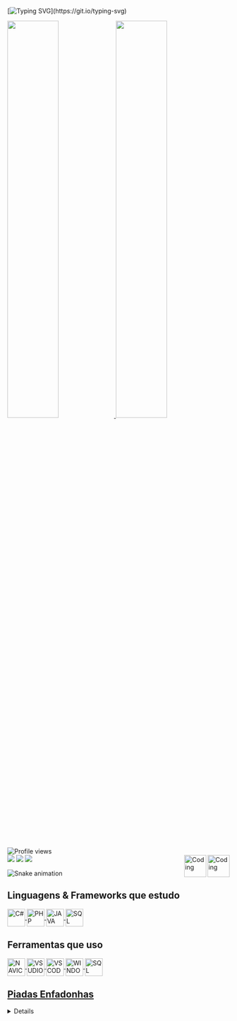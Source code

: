 [![Typing SVG](https://readme-typing-svg.herokuapp.com?font=Press+Start+2P&color=C86183&width=1200&height=80&lines=Seja+Bem+Vindo+!;Meu+nome+%C3%A9+Renan+Fasano;Sou+T%C3%A9cnico+em+Inform%C3%A1tica+;e+estudo+Analise+e+Desenvolvimento+de+Sistemas++!)](https://git.io/typing-svg)

<div>
  <a href="https://github.com/RenanFasano">
  <img width="48%" src="https://github-readme-stats.vercel.app/api?username=RenanFasano&show_icons=true&theme=dracula&include_all_commits=true&count_private=true"/>
  <img width="48%" src="https://github-readme-stats.vercel.app/api/top-langs/?username=RenanFasano&layout=compact&langs_count=7&theme=dracula"/>
  </a>
</div>

  <img src="https://komarev.com/ghpvc/?username=RenanFasano&color=ff69b4" alt="Profile views">
   
<div> 
  <img align="right" alt="Coding" width="50" src="https://media1.giphy.com/media/m8wQSPsbDIbeU8hQLL/giphy.gif?cid=790b761179c517e7f4743ec7951f9615e21256c60b704930&rid=giphy.gif&ct=s">
  <a href= "mailto:renan.fasano@gmail.com"><img src="https://img.shields.io/badge/-Gmail-%23333?style=for-the-badge&logo=gmail&logoColor=white" target="_blank"></a>
  <a href= "https://instagram.com/naner_fasano"><img src="https://img.shields.io/badge/-Instagram-%23E4405F?style=for-the-badge&logo=instagram&logoColor=white" target="_blank"></a>
  <a href= "https://www.linkedin.com/in/renan-fasano-59b102169" target="_blank"><img src="https://img.shields.io/badge/-LinkedIn-%230077B5?style=for-the-badge&logo=linkedin&logoColor=white" target="_blank"></a> 
  <img align="right" alt="Coding" width="50" src="https://media0.giphy.com/media/5wOJPWvgmF3ZFu3mDv/giphy.gif?cid=790b7611aa987d53cfda8a1e1c1fdd83cf0108869b218888&rid=giphy.gif&ct=s">
</div>

  ![Snake animation](https://github.com/RenanFasano/RenanFasano/blob/output/github-contribution-grid-snake.svg)

<div> 
  <h2> Linguagens & Frameworks que estudo </h2>
  <a href="https://github.com/RenanFasano">
    <img align="center" height="40" width="40" title="C#"   src="https://cdn.jsdelivr.net/gh/devicons/devicon/icons/csharp/csharp-original.svg">
    <img align="center" height="40" width="40" title="PHP"  src="https://cdn.jsdelivr.net/gh/devicons/devicon/icons/php/php-original.svg">
    <img align="center" height="40" width="40" title="JAVA" src="https://cdn.jsdelivr.net/gh/devicons/devicon/icons/java/java-plain.svg">
    <img align="center" height="40" width="40" title="SQL"  src="https://cdn.jsdelivr.net/gh/devicons/devicon/icons/mysql/mysql-original.svg">
  </a>

<h2> Ferramentas que uso </h2>
  <a href="https://github.com/RenanFasano">
    <img align="center" height="40" width="40" title="NAVICAT"    src="https://cdn.icon-icons.com/icons2/1381/PNG/512/navicat_93851.png">
    <img align="center" height="40" width="40" title="VSUDIO"     src="https://cdn.jsdelivr.net/gh/devicons/devicon/icons/visualstudio/visualstudio-plain.svg">
    <img align="center" height="40" width="40" title="VSCODE"     src="https://cdn.jsdelivr.net/gh/devicons/devicon/icons/vscode/vscode-original.svg">
    <img align="center" height="40" width="40" title="WINDOWS"    src="https://cdn.jsdelivr.net/gh/devicons/devicon/icons/windows8/windows8-original.svg">
    <img align="center" height="40" width="40" title="SQL SERVER" src="https://img.icons8.com/external-flat-juicy-fish/344/external-sql-coding-and-development-flat-flat-juicy-fish.png">
  </div>
  
<h2>Piadas Enfadonhas </h2>
<details>
  <div>
    <summary>Vamos Nessa !</summary>
        <a href="https://github.com/ABSphreak/readme-jokes">
            <img src="https://readme-jokes.vercel.app/api?theme=dracula" alt="Jokes Card">
        </a>
  </div>
</details>
